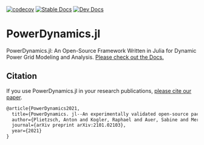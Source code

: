 [![codecov](https://codecov.io/gh/JuliaEnergy/PowerDynamics.jl/branch/master/graph/badge.svg)](https://codecov.io/gh/JuliaEnergy/PowerDynamics.jl)
[![Stable Docs](https://img.shields.io/badge/docs-stable-blue.svg)](https://juliaenergy.github.io/PowerDynamics.jl/stable/)
[![Dev Docs](https://img.shields.io/badge/docs-dev-blue.svg)](https://juliaenergy.github.io/PowerDynamics.jl/dev/)

# PowerDynamics.jl


PowerDynamics.jl: An Open-Source Framework Written in Julia for Dynamic Power Grid Modeling and Analysis. [Please check out the Docs.](https://juliaenergy.github.io/PowerDynamics.jl/stable/)

## Citation

If you use PowerDynamics.jl in your research publications, [please cite our paper](https://arxiv.org/abs/2101.02103).

```latex
@article{PowerDynamics2021,
  title={PowerDynamics. jl--An experimentally validated open-source package for the dynamical analysis of power grids},
  author={Plietzsch, Anton and Kogler, Raphael and Auer, Sabine and Merino, Julia and Gil-de-Muro, Asier and Li{\ss}e, Jan and Vogel, Christina and Hellmann, Frank},
  journal={arXiv preprint arXiv:2101.02103},
  year={2021}
}
```
